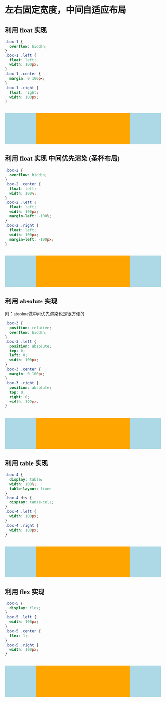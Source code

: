 # 左右固定宽度，中间自适应布局

## 利用 float 实现

```css
.box-1 {
  overflow: hidden;
}
.box-1 .left {
  float: left;
  width: 100px;
}
.box-1 .center {
  margin: 0 100px;
}
.box-1 .right {
  float: right;
  width: 100px;
}
```

<div class="box box-1">
    <div class="left"></div>
    <div class="right"></div>
    <div class="center"></div>
</div>

## 利用 float 实现 中间优先渲染 (圣杯布局)

```css
.box-2 {
  overflow: hidden;
}
.box-2 .center {
  float: left;
  width: 100%;
}
.box-2 .left {
  float: left;
  width: 100px;
  margin-left: -100%;
}
.box-2 .right {
  float: left;
  width: 100px;
  margin-left: -100px;
}
```

<div class="box box-2">
    <div class="center"></div>
    <div class="left"></div>
    <div class="right"></div>
</div>

## 利用 absolute 实现

附：absolute做中间优先渲染也是很方便的

```css
.box-3 {
  position: relative;
  overflow: hidden;
}
.box-3 .left {
  position: absolute;
  top: 0;
  left: 0;
  width: 100px;
}
.box-3 .center {
  margin: 0 100px;
}
.box-3 .right {
  position: absolute;
  top: 0;
  right: 0;
  width: 100px;
}
```

<div class="box box-3">
    <div class="left"></div>
    <div class="center"></div>
    <div class="right"></div>
</div>

## 利用 table 实现

```css
.box-4 {
  display: table;
  width: 100%;
  table-layout: fixed
}
.box-4 div { 
  display: table-cell;
}
.box-4 .left { 
  width: 100px;
}
.box-4 .right { 
  width: 100px; 
}
```

<div class="box box-4">
    <div class="left"></div>
    <div class="center"></div>
    <div class="right"></div>
</div>

## 利用 flex 实现

```css
.box-5 {
  display: flex;
}
.box-5 .left {
  width: 100px;
}
.box-5 .center {
  flex: 1;
}
.box-5 .right {
  width: 100px;
}
```

<div class="box box-5">
    <div class="left"></div>
    <div class="center"></div>
    <div class="right"></div>
</div>

<style type="text/css">
    body { font-family: "Microsoft Yahei"; }
    pre { font-family: "Consolas"; }
    .box { margin: 30px 0; }
    .box .left, .box .right { background-color: lightblue; height: 100px; }
    .box .center { background-color: orange; height: 100px; }

    .box-1 { overflow: hidden; }
    .box-1 .left { width: 100px; float: left; }
    .box-1 .center{ margin: 0 100px; }
    .box-1 .right{ width: 100px; float: right; }

    .box-2 { overflow: hidden; }
    .box-2 .center { float: left; width: 100%; }
    .box-2 .left { float: left; width: 100px; margin-left: -100%; }
    .box-2 .right { float: left; width: 100px; margin-left: -100px; }

    .box-3 { position: relative; }
    .box-3 .left { position: absolute; top:0; left: 0; width: 100px; }
    .box-3 .center { margin: 0 100px; }
    .box-3 .right { position: absolute; top:0; right:0; width: 100px; }

    .box-4 { display: table; width: 100%; table-layout: fixed }
    .box-4 div { display: table-cell; }
    .box-4 .left { width: 100px; }
    .box-4 .right { width: 100px; }

    .box-5 { display: flex; }
    .box-5 .left { width: 100px; }
    .box-5 .center { flex: 1; }
    .box-5 .right { width: 100px; }
</style>